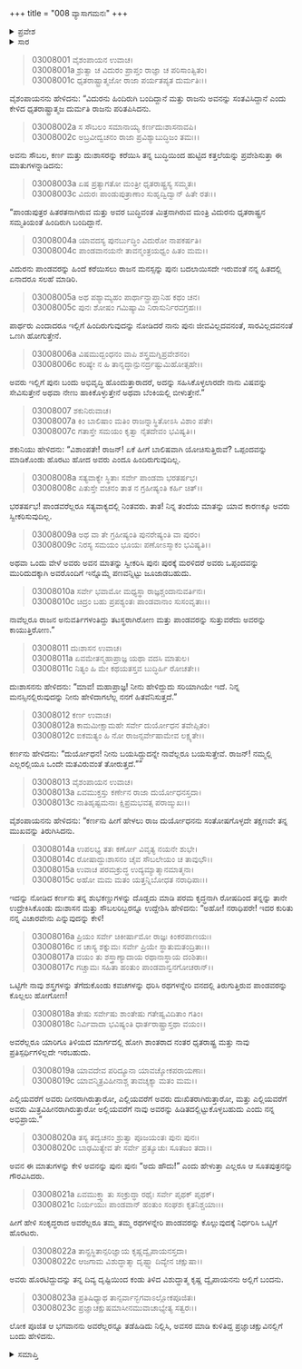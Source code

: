 +++
title = "008 ವ್ಯಾಸಾಗಮನಃ"
+++

<details><summary>ಪ್ರವೇಶ</summary>


।।   ಓಂ ಓಂ ನಮೋ ನಾರಾಯಣಾಯ।।   ಶ್ರೀ ವೇದವ್ಯಾಸಾಯ ನಮಃ ।।

ಶ್ರೀ ಕೃಷ್ಣದ್ವೈಪಾಯನ ವೇದವ್ಯಾಸ ವಿರಚಿತ  

**ಶ್ರೀ ಮಹಾಭಾರತ**

**ಆರಣ್ಯಕ ಪರ್ವ**

**ಅರಣ್ಯಕ ಪರ್ವ**

**ಅಧ್ಯಾಯ 8**

</details>


<details><summary>ಸಾರ</summary>

ವಿದುರನು ಹಿಂದಿರುಗಿ ಬಂದಿದ್ದಾನೆ ಎಂದು ತಿಳಿದ ದುರ್ಯೋಧನನು ಅವನು ಪಾಂಡವರನ್ನು ಹಿಂದೆ ಕರೆಸಿಯಾನು ಎಂದು ಹೆದರಿ ತನ್ನ ಮಿತ್ರರೊಂದಿಗೆ ಮಂತ್ರಾಲೋಚನೆ ಮಾಡುವುದು (1-14). ಪಾಂಡವರನ್ನು ಕೊಲ್ಲಲು ನಿರ್ಧರಿಸಿ ದುರ್ಯೋಧನ, ದುಃಶಾಸನ, ಕರ್ಣ ಮತ್ತು ಶಕುನಿಯರು ಹೊರಡುವಷ್ಟರಲ್ಲಿ ವ್ಯಾಸನ ಆಗಮನ (15-23).

</details>


> 03008001 ವೈಶಂಪಾಯನ ಉವಾಚ।  
03008001a ಶ್ರುತ್ವಾ ಚ ವಿದುರಂ ಪ್ರಾಪ್ತಂ ರಾಜ್ಞಾ ಚ ಪರಿಸಾಂತ್ವಿತಂ।  
03008001c ಧೃತರಾಷ್ಟ್ರಾತ್ಮಜೋ ರಾಜಾ ಪರ್ಯತಪ್ಯತ ದುರ್ಮತಿಃ।।

ವೈಶಂಪಾಯನನು ಹೇಳಿದನು: “ವಿದುರನು ಹಿಂದಿರುಗಿ ಬಂದಿದ್ದಾನೆ ಮತ್ತು ರಾಜನು ಅವನನ್ನು ಸಂತವಿಸಿದ್ದಾನೆ ಎಂದು ಕೇಳಿದ ಧೃತರಾಷ್ಟ್ರಾತ್ಮಜ ದುರ್ಮತಿ ರಾಜನು ಪರಿತಪಿಸಿದನು.

> 03008002a ಸ ಸೌಬಲಂ ಸಮಾನಾಯ್ಯ ಕರ್ಣದುಃಶಾಸನಾವಪಿ।  
03008002c ಅಬ್ರವೀದ್ವಚನಂ ರಾಜಾ ಪ್ರವಿಶ್ಯಾಬುದ್ಧಿಜಂ ತಮಃ।।

ಅವನು ಸೌಬಲ, ಕರ್ಣ ಮತ್ತು ದುಃಶಾಸರನ್ನು ಕರೆಯಿಸಿ ತನ್ನ ಬುದ್ಧಿಯಿಂದ ಹುಟ್ಟಿದ ಕತ್ತಲೆಯನ್ನು ಪ್ರವೇಶಿಸುತ್ತಾ ಈ ಮಾತುಗಳನ್ನಾಡಿದನು:

> 03008003a ಏಷ ಪ್ರತ್ಯಾಗತೋ ಮಂತ್ರೀ ಧೃತರಾಷ್ಟ್ರಸ್ಯ ಸಮ್ಮತಃ।  
03008003c ವಿದುರಃ ಪಾಂಡುಪುತ್ರಾಣಾಂ ಸುಹೃದ್ವಿದ್ವಾನ್ ಹಿತೇ ರತಃ।।

“ಪಾಂಡುಪುತ್ರರ ಹಿತರತನಾಗಿರುವ ಮತ್ತು ಅವರ ಬುದ್ಧಿವಂತ ಮಿತ್ರನಾಗಿರುವ ಮಂತ್ರಿ ವಿದುರನು ಧೃತರಾಷ್ಟ್ರನ ಸಮ್ಮತಿಯಂತೆ ಹಿಂದಿರುಗಿ ಬಂದಿದ್ದಾನೆ.

> 03008004a ಯಾವದಸ್ಯ ಪುನರ್ಬುದ್ಧಿಂ ವಿದುರೋ ನಾಪಕರ್ಷತಿ।  
03008004c ಪಾಂಡವಾನಯನೇ ತಾವನ್ಮಂತ್ರಯಧ್ವಂ ಹಿತಂ ಮಮ।।

ವಿದುರನು ಪಾಂಡವರನ್ನು ಹಿಂದೆ ಕರೆಯಿಸಲು ರಾಜನ ಮನಸ್ಸನ್ನು ಪುನಃ ಬದಲಾಯಿಸದೇ ಇರುವಂತೆ ನನ್ನ ಹಿತದಲ್ಲಿ ಏನಾದರೂ ಸಲಹೆ ಮಾಡಿರಿ.

> 03008005a ಅಥ ಪಶ್ಯಾಮ್ಯಹಂ ಪಾರ್ಥಾನ್ಪ್ರಾಪ್ತಾನಿಹ ಕಥಂ ಚನ।  
03008005c ಪುನಃ ಶೋಷಂ ಗಮಿಷ್ಯಾಮಿ ನಿರಾಸುರ್ನಿರವಗ್ರಹಃ।।

ಪಾರ್ಥರು ಎಂದಾದರೂ ಇಲ್ಲಿಗೆ ಹಿಂದಿರುಗುವುದನ್ನು ನೋಡಿದರೆ ನಾನು ಪುನಃ ಜೀವವಿಲ್ಲದವನಂತೆ, ಸಾರವಿಲ್ಲದವನಂತೆ ಒಣಗಿ ಹೋಗುತ್ತೇನೆ.

> 03008006a ವಿಷಮುದ್ಬಂಧನಂ ವಾಪಿ ಶಸ್ತ್ರಮಗ್ನಿಪ್ರವೇಶನಂ।  
03008006c ಕರಿಷ್ಯೇ ನ ಹಿ ತಾನೃದ್ಧಾನ್ಪುನರ್ದ್ರಷ್ಟುಮಿಹೋತ್ಸಹೇ।।

ಅವರು ಇಲ್ಲಿಗೆ ಪುನಃ ಬಂದು ಅಭಿವೃದ್ಧಿ ಹೊಂದುತ್ತಾರಾದರೆ, ಅದನ್ನು ಸಹಿಸಿಕೊಳ್ಳಲಾರದೇ ನಾನು ವಿಷವನ್ನು ಸೇವಿಸುತ್ತೇನೆ ಅಥವಾ ನೇಣು ಹಾಕಿಕೊಳ್ಳುತ್ತೇನೆ ಅಥವಾ ಬೆಂಕಿಯಲ್ಲಿ ಬೀಳುತ್ತೇನೆ.”

> 03008007 ಶಕುನಿರುವಾಚ।  
03008007a ಕಿಂ ಬಾಲಿಷಾಂ ಮತಿಂ ರಾಜನ್ನಾಸ್ಥಿತೋಽಸಿ ವಿಶಾಂ ಪತೇ।  
03008007c ಗತಾಸ್ತೇ ಸಮಯಂ ಕೃತ್ವಾ ನೈತದೇವಂ ಭವಿಷ್ಯತಿ।।

ಶಕುನಿಯು ಹೇಳಿದನು: “ವಿಶಾಂಪತೇ! ರಾಜನ್! ಏಕೆ ಹೀಗೆ ಬಾಲಿಷವಾಗಿ ಯೋಚಿಸುತ್ತಿರುವೆ? ಒಪ್ಪಂದವನ್ನು ಮಾಡಿಕೊಂಡು ಹೊರಟು ಹೋದ ಅವರು ಎಂದೂ ಹಿಂದಿರುಗುವುದಿಲ್ಲ.

> 03008008a ಸತ್ಯವಾಕ್ಯೇ ಸ್ಥಿತಾಃ ಸರ್ವೇ ಪಾಂಡವಾ ಭರತರ್ಷಭ।  
03008008c ಪಿತುಸ್ತೇ ವಚನಂ ತಾತ ನ ಗ್ರಹೀಷ್ಯಂತಿ ಕರ್ಹಿ ಚಿತ್।।

ಭರತರ್ಷಭ! ಪಾಂಡವರೆಲ್ಲರೂ ಸತ್ಯವಾಕ್ಯದಲ್ಲಿ ನಿಂತವರು. ತಾತ! ನಿನ್ನ ತಂದೆಯ ಮಾತನ್ನು ಯಾವ ಕಾರಣಕ್ಕೂ ಅವರು ಸ್ವೀಕರಿಸುವುದಿಲ್ಲ.

> 03008009a ಅಥ ವಾ ತೇ ಗ್ರಹೀಷ್ಯಂತಿ ಪುನರೇಷ್ಯಂತಿ ವಾ ಪುರಂ।  
03008009c ನಿರಸ್ಯ ಸಮಯಂ ಭೂಯಃ ಪಣೋಽಸ್ಮಾಕಂ ಭವಿಷ್ಯತಿ।।

ಅಥವಾ ಒಂದು ವೇಳೆ ಅವರು ಅವನ ಮಾತನ್ನು ಸ್ವೀಕರಿಸಿ ಪುನಃ ಪುರಕ್ಕೆ ಮರಳಿದರೆ ಅವರು ಒಪ್ಪಂದವನ್ನು ಮುರಿದುದಕ್ಕಾಗಿ ಅವರೊಂದಿಗೆ ಇನ್ನೊಮ್ಮೆ ಪಣವನ್ನಿಟ್ಟು ಜೂಜಾಡಬಹುದು.

> 03008010a ಸರ್ವೇ ಭವಾಮೋ ಮಧ್ಯಸ್ಥಾ ರಾಜ್ಞಶ್ಚಂದಾನುವರ್ತಿನಃ।  
03008010c ಚಿದ್ರಂ ಬಹು ಪ್ರಪಶ್ಯಂತಃ ಪಾಂಡವಾನಾಂ ಸುಸಂವೃತಾಃ।।

ನಾವೆಲ್ಲರೂ ರಾಜನ ಅನುವರ್ತಿಗಳಂತಿದ್ದು ತಟಸ್ಥರಾಗಿರೋಣ ಮತ್ತು ಪಾಂಡವರನ್ನು ಸುತ್ತುವರೆದು ಅವರನ್ನು ಕಾಯುತ್ತಿರೋಣ.”

> 03008011 ದುಃಶಾಸನ ಉವಾಚ।  
03008011a ಏವಮೇತನ್ಮಹಾಪ್ರಾಜ್ಞ ಯಥಾ ವದಸಿ ಮಾತುಲ।  
03008011c ನಿತ್ಯಂ ಹಿ ಮೇ ಕಥಯತಸ್ತವ ಬುದ್ಧಿರ್ಹಿ ರೋಚತೇ।।

ದುಃಶಾಸನನು ಹೇಳಿದನು: “ಮಾವ! ಮಹಾಪ್ರಾಜ್ಞ! ನೀನು ಹೇಳಿದ್ದುದು ಸರಿಯಾಗಿಯೇ ಇದೆ. ನಿನ್ನ ಮನಸ್ಸಿನಲ್ಲಿರುವುದನ್ನು ನೀನು ಹೇಳಿದಾಗಲೆಲ್ಲ ನನಗೆ ಹಿತವೆನಿಸುತ್ತದೆ.”

> 03008012 ಕರ್ಣ ಉವಾಚ।  
03008012a ಕಾಮಮೀಕ್ಷಾಮಹೇ ಸರ್ವೇ ದುರ್ಯೋಧನ ತವೇಪ್ಸಿತಂ।  
03008012c ಐಕಮತ್ಯಂ ಹಿ ನೋ ರಾಜನ್ಸರ್ವೇಷಾಮೇವ ಲಕ್ಷ್ಯತೇ।।

ಕರ್ಣನು ಹೇಳಿದನು: “ದುರ್ಯೋಧನ! ನೀನು ಬಯಸಿದ್ದುದನ್ನೇ ನಾವೆಲ್ಲರೂ ಬಯಸುತ್ತೇವೆ. ರಾಜನ್! ನಮ್ಮಲ್ಲಿ ಎಲ್ಲರಲ್ಲಿಯೂ ಒಂದೇ ಮತವಿರುವಂತೆ ತೋರುತ್ತದೆ.””

> 03008013 ವೈಶಂಪಾಯನ ಉವಾಚ।  
03008013a ಏವಮುಕ್ತಸ್ತು ಕರ್ಣೇನ ರಾಜಾ ದುರ್ಯೋಧನಸ್ತದಾ।  
03008013c ನಾತಿಹೃಷ್ಟಮನಾಃ ಕ್ಷಿಪ್ರಮಭವತ್ಸ ಪರಾಙ್ಮುಖಃ।।

ವೈಶಂಪಾಯನನು ಹೇಳಿದನು: “ಕರ್ಣನು ಹೀಗೆ ಹೇಳಲು ರಾಜ ದುರ್ಯೋಧನನು ಸಂತೋಷಗೊಳ್ಳದೇ ತಕ್ಷಣವೇ ತನ್ನ ಮುಖವನ್ನು ತಿರುಗಿಸಿದನು.

> 03008014a ಉಪಲಭ್ಯ ತತಃ ಕರ್ಣೋ ವಿವೃತ್ಯ ನಯನೇ ಶುಭೇ।  
03008014c ರೋಷಾದ್ದುಃಶಾಸನಂ ಚೈವ ಸೌಬಲೇಯಂ ಚ ತಾವುಭೌ।।  
03008015a ಉವಾಚ ಪರಮಕ್ರುದ್ಧ ಉದ್ಯಮ್ಯಾತ್ಮಾನಮಾತ್ಮನಾ।   
03008015c ಅಹೋ ಮಮ ಮತಂ ಯತ್ತನ್ನಿಬೋಧತ ನರಾಧಿಪಾಃ।।

ಇದನ್ನು ನೋಡಿದ ಕರ್ಣನು ತನ್ನ ಶುಭಕಣ್ಣುಗಳನ್ನು ದೊಡ್ಡದು ಮಾಡಿ ಪರಮ ಕೃದ್ಧನಾಗಿ ರೋಷದಿಂದ ತನ್ನನ್ನು ತಾನೇ ಉದ್ರೇಕಿಸಿಕೊಂಡು ದುಃಶಾಸನ ಮತ್ತು ಸೌಬಲರಿಬ್ಬರನ್ನೂ ಉದ್ದೇಶಿಸಿ ಹೇಳಿದನು: “ಅಹೋ! ನರಾಧಿಪರೇ! ಇದರ ಕುರಿತು ನನ್ನ ವಿಚಾರವೇನು ಎನ್ನುವುದನ್ನು ಕೇಳಿ!

> 03008016a ಪ್ರಿಯಂ ಸರ್ವೇ ಚಿಕೀರ್ಷಾಮೋ ರಾಜ್ಞಃ ಕಿಂಕರಪಾಣಯಃ।  
03008016c ನ ಚಾಸ್ಯ ಶಕ್ನುಮಃ ಸರ್ವೇ ಪ್ರಿಯೇ ಸ್ಥಾತುಮತಂದ್ರಿತಾಃ।।   
03008017a ವಯಂ ತು ಶಸ್ತ್ರಾಣ್ಯಾದಾಯ ರಥಾನಾಸ್ಥಾಯ ದಂಶಿತಾಃ।  
03008017c ಗಚ್ಚಾಮಃ ಸಹಿತಾ ಹಂತುಂ ಪಾಂಡವಾನ್ವನಗೋಚರಾನ್।।

ಒಟ್ಟಿಗೇ ನಾವು ಶಸ್ತ್ರಗಳನ್ನು ತೆಗೆದುಕೊಂಡು ಕವಚಗಳನ್ನು ಧರಿಸಿ ರಥಗಳನ್ನೇರಿ ವನದಲ್ಲಿ ತಿರುಗುತ್ತಿರುವ ಪಾಂಡವರನ್ನು ಕೊಲ್ಲಲು ಹೋಗೋಣ!

> 03008018a ತೇಷು ಸರ್ವೇಷು ಶಾಂತೇಷು ಗತೇಷ್ವವಿದಿತಾಂ ಗತಿಂ।  
03008018c ನಿರ್ವಿವಾದಾ ಭವಿಷ್ಯಂತಿ ಧಾರ್ತರಾಷ್ಟ್ರಾಸ್ತಥಾ ವಯಂ।।

ಅವರೆಲ್ಲರೂ ಯಾರಿಗೂ ತಿಳಿಯದ ಮಾರ್ಗದಲ್ಲಿ ಹೋಗಿ ಶಾಂತರಾದ ನಂತರ ಧೃತರಾಷ್ಟ್ರ ಮತ್ತು ನಾವು ಪ್ರತಿಸ್ಪರ್ಧಿಗಳಿಲ್ಲದೇ ಇರಬಹುದು.

> 03008019a ಯಾವದೇವ ಪರಿದ್ಯೂನಾ ಯಾವಚ್ಶೋಕಪರಾಯಣಾಃ।  
03008019c ಯಾವನ್ಮಿತ್ರವಿಹೀನಾಶ್ಚ ತಾವಚ್ಶಕ್ಯಾ ಮತಂ ಮಮ।।

ಎಲ್ಲಿಯವರೆಗೆ ಅವರು ದೀನರಾಗಿರುತ್ತಾರೋ, ಎಲ್ಲಿಯವರೆಗೆ ಅವರು ದುಃಖಿತರಾಗಿರುತ್ತಾರೋ, ಮತ್ತು ಎಲ್ಲಿಯವರೆಗೆ ಅವರು ಮಿತ್ರವಿಹೀನರಾಗಿರುತ್ತಾರೋ ಅಲ್ಲಿಯವರೆಗೆ ನಾವು ಅವರನ್ನು ಹಿಡಿತದಲ್ಲಿಟ್ಟುಕೊಳ್ಳಬಹುದು ಎಂದು ನನ್ನ ಅಭಿಪ್ರಾಯ.”

> 03008020a ತಸ್ಯ ತದ್ವಚನಂ ಶ್ರುತ್ವಾ ಪೂಜಯಂತಃ ಪುನಃ ಪುನಃ।  
03008020c ಬಾಢಮಿತ್ಯೇವ ತೇ ಸರ್ವೇ ಪ್ರತ್ಯೂಚುಃ ಸೂತಜಂ ತದಾ।।

ಅವನ ಈ ಮಾತುಗಳನ್ನು ಕೇಳಿ ಅವನನ್ನು ಪುನಃ ಪುನಃ “ಅದು ಹೌದು!” ಎಂದು ಹೇಳುತ್ತಾ ಎಲ್ಲರೂ ಆ ಸೂತಪುತ್ರನನ್ನು ಗೌರವಿಸಿದರು.

> 03008021a ಏವಮುಕ್ತ್ವಾ ತು ಸಂಕ್ರುದ್ಧಾ ರಥೈಃ ಸರ್ವೇ ಪೃಥಕ್ ಪೃಥಕ್।  
03008021c ನಿರ್ಯಯುಃ ಪಾಂಡವಾನ್ ಹಂತುಂ ಸಂಘಶಃ ಕೃತನಿಶ್ಚಯಾಃ।।

ಹೀಗೆ ಹೇಳಿ ಸಂಕೃದ್ಧರಾದ ಅವರೆಲ್ಲರೂ ತಮ್ಮ ತಮ್ಮ ರಥಗಳನ್ನೇರಿ ಪಾಂಡವರನ್ನು ಕೊಲ್ಲುವುದಕ್ಕೆ ನಿರ್ಧರಿಸಿ ಒಟ್ಟಿಗೆ ಹೊರಟರು.

> 03008022a ತಾನ್ಪ್ರಸ್ಥಿತಾನ್ಪರಿಜ್ಞಾಯ ಕೃಷ್ಣದ್ವೈಪಾಯನಸ್ತದಾ।  
03008022c ಆಜಗಾಮ ವಿಶುದ್ಧಾತ್ಮಾ ದೃಷ್ಟ್ವಾ ದಿವ್ಯೇನ ಚಕ್ಷುಷಾ।।

ಅವರು ಹೊರಟಿದ್ದುದನ್ನು ತನ್ನ ದಿವ್ಯ ದೃಷ್ಟಿಯಿಂದ ಕಂಡು ತಿಳಿದ ವಿಶುದ್ಧಾತ್ಮ ಕೃಷ್ಣ ದ್ವೈಪಾಯನನು ಅಲ್ಲಿಗೆ ಬಂದನು.

> 03008023a ಪ್ರತಿಷಿಧ್ಯಾಥ ತಾನ್ಸರ್ವಾನ್ಭಗವಾಽಲ್ಲೋಕಪೂಜಿತಃ।  
03008023c ಪ್ರಜ್ಞಾಚಕ್ಷುಷಮಾಸೀನಮುವಾಚಾಭ್ಯೇತ್ಯ ಸತ್ವರಃ।।

ಲೋಕ ಪೂಜಿತ ಆ ಭಗವಾನನು ಅವರೆಲ್ಲರನ್ನೂ ತಡೆಹಿಡಿದು ನಿಲ್ಲಿಸಿ, ಅವಸರ ಮಾಡಿ ಕುಳಿತಿದ್ದ ಪ್ರಜ್ಞಾಚಕ್ಷುವಿನಲ್ಲಿಗೆ ಬಂದು ಹೇಳಿದನು.



<details><summary>ಸಮಾಪ್ತಿ</summary>


ಇತಿ ಶ್ರೀ ಮಹಾಭಾರತೇ ಆರಣ್ಯಕಪರ್ವಣಿ ಅರಣ್ಯಕಪರ್ವಣಿ ವ್ಯಾಸಾಗಮನೇ ಅಷ್ಠಮೋಽಧ್ಯಾಯಃ।  
ಇದು ಶ್ರೀ ಮಹಾಭಾರತದಲ್ಲಿ ಆರಣ್ಯಕಪರ್ವದಲ್ಲಿ ಅರಣ್ಯಕಪರ್ವದಲ್ಲಿ ವ್ಯಾಸಾಗಮನ ಎನ್ನುವ ಎಂಟನೆಯ ಅಧ್ಯಾಯವು.



</details>

